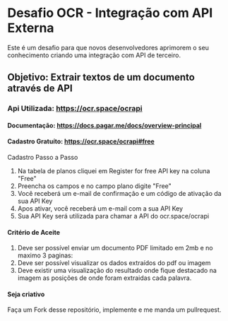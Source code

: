 # Desafio OCR - Integração com API Externa
Este é um desafio para que novos desenvolvedores aprimorem o seu conhecimento criando uma integração com API de terceiro.

## Objetivo: Extrair textos de um documento através de API
### Api Utilizada: https://ocr.space/ocrapi
#### Documentação: https://docs.pagar.me/docs/overview-principal
#### Cadastro Gratuíto: https://ocr.space/ocrapi#free
Cadastro Passo a Passo
1. Na tabela de planos cliquei em Register for free API key na coluna "Free"
2. Preencha os campos e no campo plano digite "Free"
3. Você receberá um e-mail de confirmação e um código de ativação da sua API Key
4. Apos ativar, você receberá um e-mail com a sua API Key
5. Sua API Key será utilizada para chamar a API do ocr.space/ocrapi

#### Critério de Aceite
1. Deve ser possível enviar um documento PDF limitado em 2mb e no maximo 3 paginas:
2. Deve ser possível visualizar os dados extraídos do pdf ou imagem
3. Deve existir uma visualização do resultado onde fique destacado na imagem as posições de onde foram extraidas cada palavra.

#### Seja criativo
Faça um Fork desse repositório, implemente e me manda um pullrequest.
